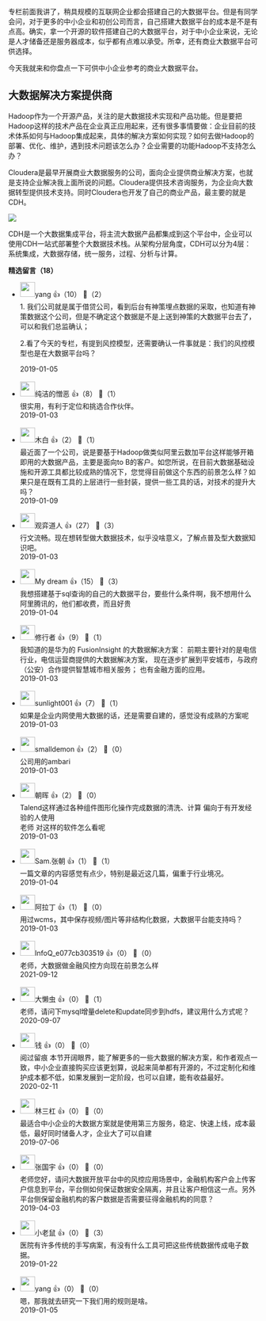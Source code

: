 专栏前面我讲了，稍具规模的互联网企业都会搭建自己的大数据平台。但是有同学会问，对于更多的中小企业和初创公司而言，自己搭建大数据平台的成本是不是有点高。确实，拿一个开源的软件搭建自己的大数据平台，对于中小企业来说，无论是人才储备还是服务器成本，似乎都有点难以承受。所幸，还有商业大数据平台可供选择。

今天我就来和你盘点一下可供中小企业参考的商业大数据平台。

## 大数据解决方案提供商

Hadoop作为一个开源产品，关注的是大数据技术实现和产品功能。但是要把Hadoop这样的技术产品在企业真正应用起来，还有很多事情要做：企业目前的技术体系如何与Hadoop集成起来，具体的解决方案如何实现？如何去做Hadoop的部署、优化、维护，遇到技术问题该怎么办？企业需要的功能Hadoop不支持怎么办？

Cloudera是最早开展商业大数据服务的公司，面向企业提供商业解决方案，也就是支持企业解决我上面所说的问题。Cloudera提供技术咨询服务，为企业向大数据转型提供技术支持。同时Cloudera也开发了自己的商业产品，最主要的就是CDH。

![](https://static001.geekbang.org/resource/image/0d/a5/0d39421894307c4b6098a031d8621ea5.png?wh=1084%2A902)

CDH是一个大数据集成平台，将主流大数据产品都集成到这个平台中，企业可以使用CDH一站式部署整个大数据技术栈。从架构分层角度，CDH可以分为4层：系统集成，大数据存储，统一服务，过程、分析与计算。
<div><strong>精选留言（18）</strong></div><ul>
<li><img src="https://static001.geekbang.org/account/avatar/00/10/64/86/f5a9403a.jpg" width="30px"><span>yang</span> 👍（10） 💬（2）<div>1. 我们公司就是属于借贷公司，看到后台有神策埋点数据的采取，也知道有神策数据这个公司，但是不确定这个数据是不是上送到神策的大数据平台去了，可以和我们总监确认；

2.看了今天的专栏，有提到风控模型，还需要确认一件事就是：我们的风控模型也是在大数据平台吗？</div>2019-01-05</li><br/><li><img src="https://static001.geekbang.org/account/avatar/00/11/40/10/b6bf3c3c.jpg" width="30px"><span>纯洁的憎恶</span> 👍（8） 💬（1）<div>很实用，有利于定位和挑选合作伙伴。</div>2019-01-03</li><br/><li><img src="https://static001.geekbang.org/account/avatar/00/12/38/19/c8d72c61.jpg" width="30px"><span>木白</span> 👍（2） 💬（1）<div>最近面了一个公司，说是要基于Hadoop做类似阿里云数加平台这样能够开箱即用的大数据产品，主要是面向to B的客户。如您所说，在目前大数据基础设施和开源工具都比较成熟的情况下，您觉得目前做这个东西的前景怎么样？如果只是在既有工具的上层进行一些封装，提供一些工具的话，对技术的提升大吗？</div>2019-01-09</li><br/><li><img src="https://static001.geekbang.org/account/avatar/00/0f/84/49/47d48fd0.jpg" width="30px"><span>观弈道人</span> 👍（27） 💬（3）<div>行文流畅。现在想转型做大数据技术，似乎没啥意义，了解点普及型大数据知识吧。</div>2019-01-03</li><br/><li><img src="https://static001.geekbang.org/account/avatar/00/10/71/e5/bcdc382a.jpg" width="30px"><span>My dream</span> 👍（15） 💬（3）<div>我想搭建基于sql查询的自己的大数据平台，要些什么条件啊，我不想用什么阿里腾讯的，他们都收费，而且好贵</div>2019-01-04</li><br/><li><img src="https://static001.geekbang.org/account/avatar/00/14/1a/e2/9e59dd38.jpg" width="30px"><span>修行者</span> 👍（9） 💬（1）<div>我知道的是华为的 FusionInsight 的大数据解决方案：
前期主要针对的是电信行业，电信运营商提供的大数据解决方案，
现在逐步扩展到平安城市，与政府（公安）合作提供智慧城市相关服务；
也有金融方面的应用。</div>2019-01-03</li><br/><li><img src="https://static001.geekbang.org/account/avatar/00/11/32/3f/fa4ac035.jpg" width="30px"><span>sunlight001</span> 👍（7） 💬（1）<div>如果是企业内网使用大数据的话，还是需要自建的，感觉没有成熟的方案呢</div>2019-01-03</li><br/><li><img src="https://wx.qlogo.cn/mmopen/vi_32/Q0j4TwGTfTJiaXcMHJoxSe9sNfAOiauWh0VWSy4vtwVuhJ4dWoGS2clbaP5qjLvDsfMlZ6nFPYJ5bicb6c9DujVibg/132" width="30px"><span>smalldemon</span> 👍（2） 💬（0）<div>公司用的ambari</div>2019-01-03</li><br/><li><img src="https://static001.geekbang.org/account/avatar/00/13/99/1b/e5d6b79b.jpg" width="30px"><span>朝晖</span> 👍（2） 💬（0）<div>Talend这样通过各种组件图形化操作完成数据的清洗、计算 
偏向于有开发经验的人使用  
老师 对这样的软件怎么看呢</div>2019-01-03</li><br/><li><img src="https://static001.geekbang.org/account/avatar/00/11/47/a0/f12115b7.jpg" width="30px"><span>Sam.张朝</span> 👍（1） 💬（1）<div>一篇文章的内容感觉有点少，特别是最近这几篇，偏重于行业境况。</div>2019-01-04</li><br/><li><img src="" width="30px"><span>阿拉丁</span> 👍（1） 💬（0）<div>用过wcms，其中保存视频&#47;图片等非结构化数据，大数据平台能支持吗？</div>2019-01-03</li><br/><li><img src="https://wx.qlogo.cn/mmopen/vi_32/Q0j4TwGTfTLAK6F4BFT5ewhJEeZrjmRx5HxP8tvnNpJcpLlotHiadp0s6aL3d7LfMHEuQP6tibu80wUy8micVu4oQ/132" width="30px"><span>InfoQ_e077cb303519</span> 👍（0） 💬（0）<div>老师，大数据做金融风控方向现在前景怎么样</div>2021-09-12</li><br/><li><img src="https://static001.geekbang.org/account/avatar/00/15/fc/69/02953435.jpg" width="30px"><span>大懒虫</span> 👍（0） 💬（1）<div>老师，请问下mysql增量delete和update同步到hdfs，建议用什么方式呢？</div>2020-09-07</li><br/><li><img src="https://static001.geekbang.org/account/avatar/00/0f/67/f4/9a1feb59.jpg" width="30px"><span>钱</span> 👍（0） 💬（0）<div>阅过留痕
本节开阔眼界，能了解更多的一些大数据的解决方案，和作者观点一致，中小企业直接购买应该更划算，说起来简单都有开源的，不过定制化和维护成本都不低，如果发展到一定阶段，也可以自建，能有收益最好。</div>2020-02-11</li><br/><li><img src="https://static001.geekbang.org/account/avatar/00/0f/74/60/0403b575.jpg" width="30px"><span>林三杠</span> 👍（0） 💬（0）<div>最适合中小企业的大数据方案就是使用第三方服务，稳定、快速上线，成本最低，最好同时储备人才，企业大了可以自建</div>2019-07-06</li><br/><li><img src="https://static001.geekbang.org/account/avatar/00/13/5d/35/af2ccc37.jpg" width="30px"><span>张国宇</span> 👍（0） 💬（0）<div>老师您好，请问大数据开放平台中的风控应用场景中，金融机构客户会上传客户信息到平台，平台侧如何保证数据安全隔离，并且让客户相信这一点。另外平台侧保留金融机构的客户数据是否需要征得金融机构的同意？</div>2019-04-03</li><br/><li><img src="https://static001.geekbang.org/account/avatar/00/13/2f/f4/2dede51a.jpg" width="30px"><span>小老鼠</span> 👍（0） 💬（3）<div>医院有许多传统的手写病案，有没有什么工具可把这些传统数据传成电子数据。</div>2019-01-22</li><br/><li><img src="https://static001.geekbang.org/account/avatar/00/10/64/86/f5a9403a.jpg" width="30px"><span>yang</span> 👍（0） 💬（0）<div>嗯，那我就去研究一下我们用的规则是啥。</div>2019-01-05</li><br/>
</ul>